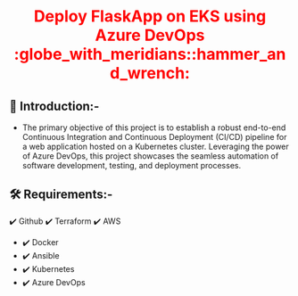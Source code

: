 <div align="center">
  <h1 style="color: red;">Deploy FlaskApp on EKS using Azure DevOps :globe_with_meridians::hammer_and_wrench:</h1>
</div>

## :star2: Introduction:-
- The primary objective of this project is to establish a robust end-to-end Continuous Integration and Continuous Deployment (CI/CD) pipeline for a web application hosted on a Kubernetes cluster. Leveraging the power of Azure DevOps, this project showcases the seamless automation of software development, testing, and deployment processes.

## :hammer_and_wrench: Requirements:-
:heavy_check_mark: Github
:heavy_check_mark: Terraform
:heavy_check_mark: AWS
- :heavy_check_mark: Docker 
- :heavy_check_mark: Ansible
- :heavy_check_mark: Kubernetes
- :heavy_check_mark: Azure DevOps
